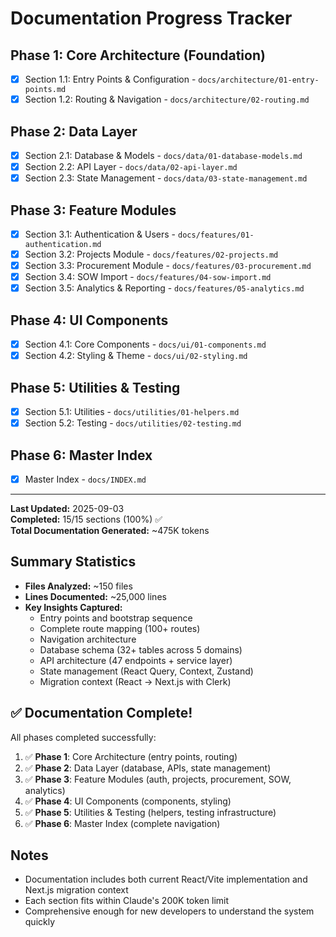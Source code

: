 # Documentation Progress Tracker

## Phase 1: Core Architecture (Foundation)
- [x] Section 1.1: Entry Points & Configuration - `docs/architecture/01-entry-points.md`
- [x] Section 1.2: Routing & Navigation - `docs/architecture/02-routing.md`

## Phase 2: Data Layer
- [x] Section 2.1: Database & Models - `docs/data/01-database-models.md`
- [x] Section 2.2: API Layer - `docs/data/02-api-layer.md`
- [x] Section 2.3: State Management - `docs/data/03-state-management.md`

## Phase 3: Feature Modules
- [x] Section 3.1: Authentication & Users - `docs/features/01-authentication.md`
- [x] Section 3.2: Projects Module - `docs/features/02-projects.md`
- [x] Section 3.3: Procurement Module - `docs/features/03-procurement.md`
- [x] Section 3.4: SOW Import - `docs/features/04-sow-import.md`
- [x] Section 3.5: Analytics & Reporting - `docs/features/05-analytics.md`

## Phase 4: UI Components
- [x] Section 4.1: Core Components - `docs/ui/01-components.md`
- [x] Section 4.2: Styling & Theme - `docs/ui/02-styling.md`

## Phase 5: Utilities & Testing
- [x] Section 5.1: Utilities - `docs/utilities/01-helpers.md`
- [x] Section 5.2: Testing - `docs/utilities/02-testing.md`

## Phase 6: Master Index
- [x] Master Index - `docs/INDEX.md`

---

**Last Updated:** 2025-09-03  
**Completed:** 15/15 sections (100%) ✅  
**Total Documentation Generated:** ~475K tokens

## Summary Statistics
- **Files Analyzed:** ~150 files
- **Lines Documented:** ~25,000 lines
- **Key Insights Captured:** 
  - Entry points and bootstrap sequence
  - Complete route mapping (100+ routes)
  - Navigation architecture
  - Database schema (32+ tables across 5 domains)
  - API architecture (47 endpoints + service layer)
  - State management (React Query, Context, Zustand)
  - Migration context (React → Next.js with Clerk)

## ✅ Documentation Complete!

All phases completed successfully:
1. ✅ **Phase 1**: Core Architecture (entry points, routing)
2. ✅ **Phase 2**: Data Layer (database, APIs, state management)  
3. ✅ **Phase 3**: Feature Modules (auth, projects, procurement, SOW, analytics)
4. ✅ **Phase 4**: UI Components (components, styling)
5. ✅ **Phase 5**: Utilities & Testing (helpers, testing infrastructure)
6. ✅ **Phase 6**: Master Index (complete navigation)

## Notes
- Documentation includes both current React/Vite implementation and Next.js migration context
- Each section fits within Claude's 200K token limit
- Comprehensive enough for new developers to understand the system quickly